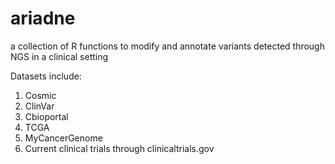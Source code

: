 # ariadne
a collection of R functions to modify and annotate variants detected through NGS in a clinical setting

Datasets include:
1) Cosmic
2) ClinVar
3) Cbioportal
4) TCGA
5) MyCancerGenome
6) Current clinical trials through clinicaltrials.gov
